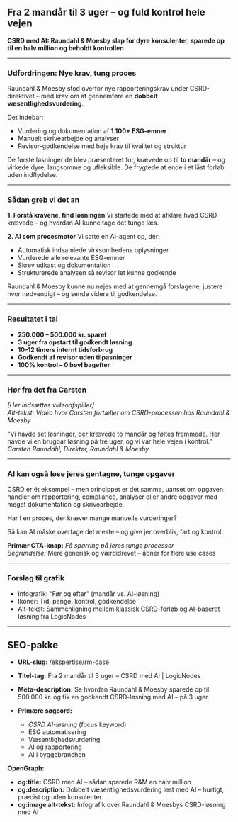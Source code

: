 ## Fra 2 mandår til 3 uger – og fuld kontrol hele vejen

**CSRD med AI: Raundahl & Moesby slap for dyre konsulenter, sparede op til en halv million og beholdt kontrollen.**

---

### Udfordringen: Nye krav, tung proces

Raundahl & Moesby stod overfor nye rapporteringskrav under CSRD-direktivet – med krav om at gennemføre en **dobbelt væsentlighedsvurdering**.

Det indebar:

* Vurdering og dokumentation af **1.100+ ESG-emner**  
* Manuelt skrivearbejde og analyser  
* Revisor-godkendelse med høje krav til kvalitet og struktur

De første løsninger de blev præsenteret for, krævede op til **to mandår** – og virkede dyre, langsomme og ufleksible. De frygtede at ende i et låst forløb uden indflydelse.

---

### Sådan greb vi det an

**1\. Forstå kravene, find løsningen** Vi startede med at afklare hvad CSRD krævede – og hvordan AI kunne tage det tunge læs.

**2\. AI som procesmotor** Vi satte en AI-agent op, der:

* Automatisk indsamlede virksomhedens oplysninger  
* Vurderede alle relevante ESG-emner  
* Skrev udkast og dokumentation  
* Strukturerede analysen så revisor let kunne godkende

Raundahl & Moesby kunne nu nøjes med at gennemgå forslagene, justere hvor nødvendigt – og sende videre til godkendelse.

---

### Resultatet i tal

* **250.000 – 500.000 kr. sparet**   
* **3 uger fra opstart til godkendt løsning**   
* **10–12 timers internt tidsforbrug**   
* **Godkendt af revisor uden tilpasninger**   
* **100% kontrol – 0 bøvl bagefter**  
---

### Hør fra det fra Carsten

*\[Her indsættes videoafspiller\]*   
*Alt-tekst: Video hvor Carsten fortæller om CSRD-processen hos Raundahl & Moesby*

“Vi havde set løsninger, der krævede to mandår og føltes fremmede. Her havde vi en brugbar løsning på tre uger, og vi var hele vejen i kontrol.”   
*Carsten Raundahl, Direktør, Raundahl & Moesby*

---

### AI kan også løse jeres gentagne, tunge opgaver

CSRD er ét eksempel – men princippet er det samme, uanset om opgaven handler om rapportering, compliance, analyser eller andre opgaver med meget dokumentation og skrivearbejde.

Har I en proces, der kræver mange manuelle vurderinger?

Så kan AI måske overtage det meste – og give jer overblik, fart og kontrol.

**Primær CTA-knap:** *Få sparring på jeres tunge processer*   
*Begrundelse:* Mere generisk og værdidrevet – åbner for flere use cases

---

### Forslag til grafik

* Infografik: “Før og efter” (mandår vs. AI-løsning)  
* Ikoner: Tid, penge, kontrol, godkendelse  
* Alt-tekst: Sammenligning mellem klassisk CSRD-forløb og AI-baseret løsning fra LogicNodes

---

## SEO-pakke

* **URL-slug:** /ekspertise/rm-case  
    
* **Titel-tag:** Fra 2 mandår til 3 uger – CSRD med AI | LogicNodes  
    
* **Meta-description:** Se hvordan Raundahl & Moesby sparede op til 500.000 kr. og fik en godkendt CSRD-løsning med AI – på 3 uger.  
    
* **Primære søgeord:**  
    
  * *CSRD AI-løsning* (focus keyword)  
  * ESG automatisering  
  * Væsentlighedsvurdering  
  * AI og rapportering  
  * AI i byggebranchen

**OpenGraph:**

* **og:title:** CSRD med AI – sådan sparede R\&M en halv million  
* **og:description:** Dobbelt væsentlighedsvurdering løst med AI – hurtigt, præcist og uden konsulenter.  
* **og:image alt-tekst:** Infografik over Raundahl & Moesbys CSRD-løsning med AI